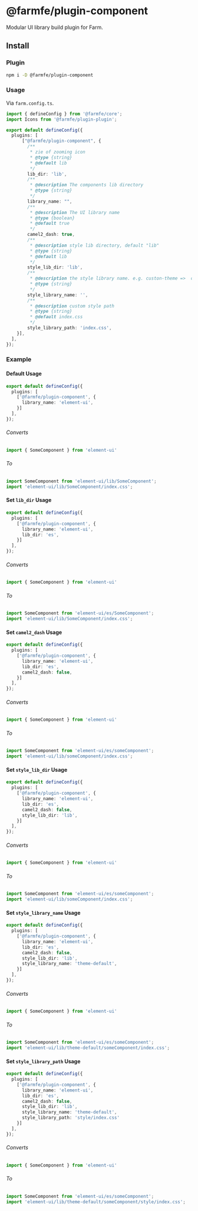 # @farmfe/plugin-component

Modular UI library build plugin for Farm.

## Install

### Plugin

```bash
npm i -D @farmfe/plugin-component
```

### Usage

Via `farm.config.ts`.

```ts
import { defineConfig } from '@farmfe/core';
import Icons from '@farmfe/plugin-plugin';

export default defineConfig({
  plugins: [
      ["@farmfe/plugin-component", {
        /**
         * zie of zooming icon
         * @type {string}
         * @default lib
         */
        lib_dir: 'lib',
        /**
         * @description The components lib directory
         * @type {string}
         */
        library_name: "",
        /**
         * @description The UI library name
         * @type {boolean}
         * @default true
         */
        camel2_dash: true,
        /**
         * @description style lib directory, default "lib"
         * @type {string}
         * @default lib
         */
        style_lib_dir: 'lib',
        /**
         * @description the style library name. e.g. custon-theme =>  custon-theme/index.css
         * @type {string}
         */
        style_library_name: '',
        /**
         * @description custom style path
         * @type {string}
         * @default index.css
         */
        style_library_path: 'index.css',
    }],
  ],
});
```

### Example

#### Default Usage

```ts
export default defineConfig({
  plugins: [
    ['@farmfe/plugin-component', {
      library_name: 'element-ui',
    }]
  ],
});
```

###### Converts

```js
import { SomeComponent } from 'element-ui'
```

###### To

```js
import SomeComponent from 'element-ui/lib/SomeComponent';
import 'element-ui/lib/SomeComponent/index.css';
```

#### Set `lib_dir` Usage

```ts
export default defineConfig({
  plugins: [
    ['@farmfe/plugin-component', {
      library_name: 'element-ui',
      lib_dir: 'es',
    }]
  ],
});
```

###### Converts

```js
import { SomeComponent } from 'element-ui'
```

###### To

```js
import SomeComponent from 'element-ui/es/SomeComponent';
import 'element-ui/lib/SomeComponent/index.css';
```

#### Set `camel2_dash` Usage

```ts
export default defineConfig({
  plugins: [
    ['@farmfe/plugin-component', {
      library_name: 'element-ui',
      lib_dir: 'es',
      camel2_dash: false,
    }]
  ],
});
```

###### Converts

```js
import { SomeComponent } from 'element-ui'
```

###### To

```js
import SomeComponent from 'element-ui/es/someComponent';
import 'element-ui/lib/someComponent/index.css';
```

#### Set `style_lib_dir` Usage

```ts
export default defineConfig({
  plugins: [
    ['@farmfe/plugin-component', {
      library_name: 'element-ui',
      lib_dir: 'es',
      camel2_dash: false,
      style_lib_dir: 'lib',
    }]
  ],
});
```

###### Converts

```js
import { SomeComponent } from 'element-ui'
```

###### To

```js
import SomeComponent from 'element-ui/es/someComponent';
import 'element-ui/lib/someComponent/index.css';
```

#### Set `style_library_name` Usage

```ts
export default defineConfig({
  plugins: [
    ['@farmfe/plugin-component', {
      library_name: 'element-ui',
      lib_dir: 'es',
      camel2_dash: false,
      style_lib_dir: 'lib',
      style_library_name: 'theme-default',
    }]
  ],
});
```

###### Converts

```js
import { SomeComponent } from 'element-ui'
```

###### To

```js
import SomeComponent from 'element-ui/es/someComponent';
import 'element-ui/lib/theme-default/someComponent/index.css';
```

#### Set `style_library_path` Usage

```ts
export default defineConfig({
  plugins: [
    ['@farmfe/plugin-component', {
      library_name: 'element-ui',
      lib_dir: 'es',
      camel2_dash: false,
      style_lib_dir: 'lib',
      style_library_name: 'theme-default',
      style_library_path: 'style/index.css'
    }]
  ],
});
```

###### Converts

```js
import { SomeComponent } from 'element-ui'
```

###### To

```js
import SomeComponent from 'element-ui/es/someComponent';
import 'element-ui/lib/theme-default/someComponent/style/index.css';
```